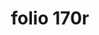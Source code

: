 ---
layout: edition
title: folio 170r
manuscript: Florence, Biblioteca Marucelliana, Carte Rajna XIX.15
sigla: R
iip: r170r.tif
milestone: 339
---